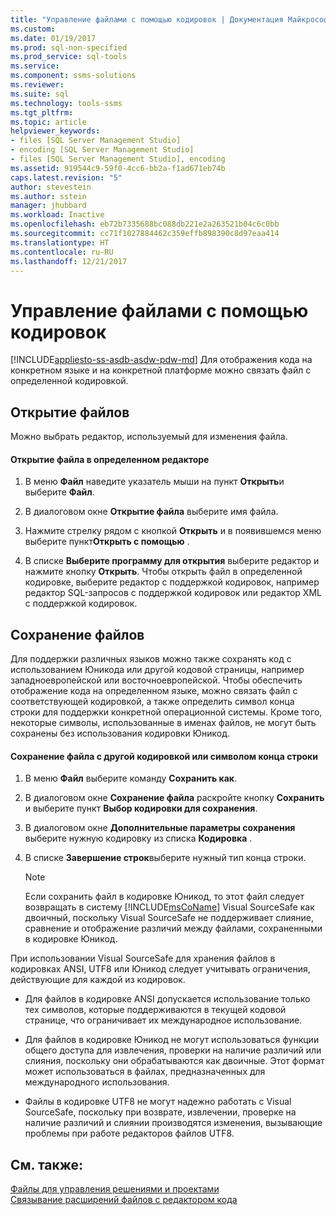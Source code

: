 ```yaml
---
title: "Управление файлами с помощью кодировок | Документация Майкрософт"
ms.custom: 
ms.date: 01/19/2017
ms.prod: sql-non-specified
ms.prod_service: sql-tools
ms.service: 
ms.component: ssms-solutions
ms.reviewer: 
ms.suite: sql
ms.technology: tools-ssms
ms.tgt_pltfrm: 
ms.topic: article
helpviewer_keywords:
- files [SQL Server Management Studio]
- encoding [SQL Server Management Studio]
- files [SQL Server Management Studio], encoding
ms.assetid: 919544c9-59f0-4cc6-bb2a-f1ad671eb74b
caps.latest.revision: "5"
author: stevestein
ms.author: sstein
manager: jhubbard
ms.workload: Inactive
ms.openlocfilehash: eb72b7335688bc088db221e2a263521b04c6c0bb
ms.sourcegitcommit: cc71f1027884462c359effb898390c8d97eaa414
ms.translationtype: HT
ms.contentlocale: ru-RU
ms.lasthandoff: 12/21/2017
---
```

# <a name="manage-files-with-encoding"></a>Управление файлами с помощью кодировок
[!INCLUDE[appliesto-ss-asdb-asdw-pdw-md](../../includes/appliesto-ss-asdb-asdw-pdw-md.md)] Для отображения кода на конкретном языке и на конкретной платформе можно связать файл с определенной кодировкой.  
  
## <a name="opening-files"></a>Открытие файлов  
Можно выбрать редактор, используемый для изменения файла.  
  
#### <a name="to-open-a-file-with-a-specific-editor"></a>Открытие файла в определенном редакторе  
  
1.  В меню **Файл** наведите указатель мыши на пункт **Открыть**и выберите **Файл**.  
  
2.  В диалоговом окне **Открытие файла** выберите имя файла.  
  
3.  Нажмите стрелку рядом с кнопкой **Открыть** и в появившемся меню выберите пункт**Открыть с помощью** .  
  
4.  В списке **Выберите программу для открытия** выберите редактор и нажмите кнопку **Открыть**. Чтобы открыть файл в определенной кодировке, выберите редактор с поддержкой кодировок, например редактор SQL-запросов с поддержкой кодировок или редактор XML с поддержкой кодировок.  
  
## <a name="saving-files"></a>Сохранение файлов  
Для поддержки различных языков можно также сохранять код с использованием Юникода или другой кодовой страницы, например западноевропейской или восточноевропейской. Чтобы обеспечить отображение кода на определенном языке, можно связать файл с соответствующей кодировкой, а также определить символ конца строки для поддержки конкретной операционной системы. Кроме того, некоторые символы, использованные в именах файлов, не могут быть сохранены без использования кодировки Юникод.  
  
#### <a name="to-save-a-file-with-a-different-encoding-or-line-ending-type"></a>Сохранение файла с другой кодировкой или символом конца строки  
  
1.  В меню **Файл** выберите команду **Сохранить <filename> как**.  
  
2.  В диалоговом окне **Сохранение файла** раскройте кнопку **Сохранить** и выберите пункт **Выбор кодировки для сохранения**.  
  
3.  В диалоговом окне **Дополнительные параметры сохранения** выберите нужную кодировку из списка **Кодировка** .  
  
4.  В списке **Завершение строк**выберите нужный тип конца строки.  
  
    > [!NOTE]  
    > Если сохранить файл в кодировке Юникод, то этот файл следует возвращать в систему [!INCLUDE[msCoName](../../includes/msconame_md.md)] Visual SourceSafe как двоичный, поскольку Visual SourceSafe не поддерживает слияние, сравнение и отображение различий между файлами, сохраненными в кодировке Юникод.  
  
При использовании Visual SourceSafe для хранения файлов в кодировках ANSI, UTF8 или Юникод следует учитывать ограничения, действующие для каждой из кодировок.  
  
-   Для файлов в кодировке ANSI допускается использование только тех символов, которые поддерживаются в текущей кодовой странице, что ограничивает их международное использование.  
  
-   Для файлов в кодировке Юникод не могут использоваться функции общего доступа для извлечения, проверки на наличие различий или слияния, поскольку они обрабатываются как двоичные. Этот формат может использоваться в файлах, предназначенных для международного использования.  
  
-   Файлы в кодировке UTF8 не могут надежно работать с Visual SourceSafe, поскольку при возврате, извлечении, проверке на наличие различий и слиянии производятся изменения, вызывающие проблемы при работе редакторов файлов UTF8.  
  
## <a name="see-also"></a>См. также:  
[Файлы для управления решениями и проектами](../../ssms/solution/files-that-manage-solutions-and-projects.md)  
[Связывание расширений файлов с редактором кода](http://msdn.microsoft.com/en-us/193630f4-93de-4950-8f36-68702531f925)  
  
